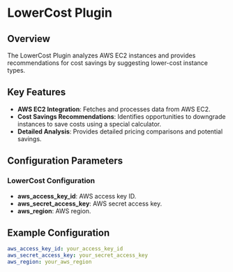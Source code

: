 # LowerCost Plugin

## Overview

The LowerCost Plugin analyzes AWS EC2 instances and provides recommendations for cost savings by suggesting lower-cost instance types.

## Key Features

- **AWS EC2 Integration**: Fetches and processes data from AWS EC2.
- **Cost Savings Recommendations**: Identifies opportunities to downgrade instances to save costs using a special calculator.
- **Detailed Analysis**: Provides detailed pricing comparisons and potential savings.

## Configuration Parameters

### LowerCost Configuration

- **aws_access_key_id**: AWS access key ID.
- **aws_secret_access_key**: AWS secret access key.
- **aws_region**: AWS region.

## Example Configuration

```yaml
aws_access_key_id: your_access_key_id
aws_secret_access_key: your_secret_access_key
aws_region: your_aws_region
```